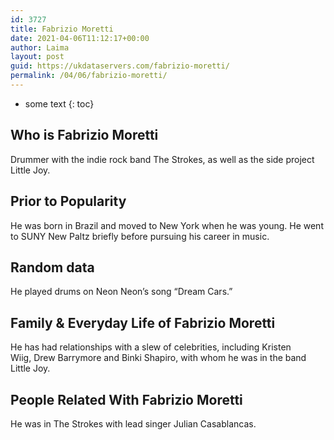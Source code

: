 ```yaml
---
id: 3727
title: Fabrizio Moretti
date: 2021-04-06T11:12:17+00:00
author: Laima
layout: post
guid: https://ukdataservers.com/fabrizio-moretti/
permalink: /04/06/fabrizio-moretti/
---
```


* some text
{: toc}


## Who is Fabrizio Moretti
                  
                  
                  
Drummer with the indie rock band The Strokes, as well as the side project Little Joy.
                  
              
            
              
            
                
                
                
## Prior to Popularity
                  
                  
                  
He was born in Brazil and moved to New York when he was young. He went to SUNY New Paltz briefly before pursuing his career in music.
                  
              
            
              
            
                
                
                
## Random data
                  
                  
                  
He played drums on Neon Neon&#8217;s song &#8220;Dream Cars.&#8221;
                  
              
            
              
            
                
                
                
## Family & Everyday Life of Fabrizio Moretti
                  
                  
                  
He has had relationships with a slew of celebrities, including Kristen Wiig, Drew Barrymore and Binki Shapiro, with whom he was in the band Little Joy.
                  
              
            
              
            
                
                
                
## People Related With Fabrizio Moretti
                  
                  
                  
He was in The Strokes with lead singer Julian Casablancas.
                  
              
            
              
            
                
              
            
              
              
            
            
              
            
          
          
          